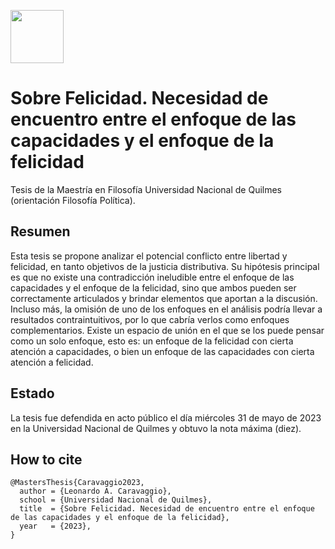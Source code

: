 <a href="url"><img src="https://i0.wp.com/www.udual.org/principal/wp-content/uploads/2022/02/logo-unq-1024x385-1.png?ssl=1" height="85"></a>

# Sobre Felicidad. Necesidad de encuentro entre el enfoque de las capacidades y el enfoque de la felicidad
Tesis de la Maestría en Filosofía Universidad Nacional de Quilmes (orientación Filosofía Política).

## Resumen
Esta tesis se propone analizar el potencial conflicto entre libertad y felicidad, en tanto objetivos de la justicia distributiva. Su hipótesis principal es que no existe una contradicción ineludible entre el enfoque de las capacidades y el enfoque de la felicidad, sino que ambos pueden ser correctamente articulados y brindar elementos que aportan a la discusión. Incluso más, la omisión de uno de los enfoques en el análisis podría llevar a resultados contraintuitivos, por lo que cabría verlos como enfoques complementarios. Existe un espacio de unión en el que se los puede pensar como un solo enfoque, esto es: un enfoque de la felicidad con cierta atención a capacidades, o bien un enfoque de las capacidades con cierta atención a felicidad.

## Estado
La tesis fue defendida en acto público el día miércoles 31 de mayo de 2023 en la Universidad Nacional de Quilmes y obtuvo la nota máxima (diez).

## How to cite
```
@MastersThesis{Caravaggio2023,
  author = {Leonardo A. Caravaggio},
  school = {Universidad Nacional de Quilmes},
  title  = {Sobre Felicidad. Necesidad de encuentro entre el enfoque de las capacidades y el enfoque de la felicidad},
  year   = {2023},
}
```
